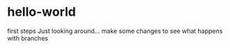 # hello-world
first steps
Just looking around...
make some changes to see what happens with branches

